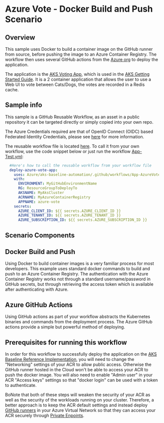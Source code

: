 # Azure Vote - Docker Build and Push Scenario

## Overview

This sample uses Docker to build a container image on the GitHub runner from source, before pushing the image to an Azure Container Registry. The workflow then uses several GitHub actions from the [Azure org](https://github.com/Azure) to deploy the application.

The application is the [AKS Voting App](https://github.com/Azure-Samples/azure-voting-app-redis), which is used in the [AKS Getting Started Guide](https://docs.microsoft.com/en-us/azure/aks/learn/quick-kubernetes-deploy-cli). It is a 2 container application that allows the user to use a Web UI to vote between Cats/Dogs, the votes are recorded in a Redis cache.

## Sample info

This sample is a GitHub Reusable Workflow, as an asset in a public repository it can be targeted directly or simply copied into your own repo.

The Azure Credentials required are that of OpenID Connect (OIDC) based Federated Identity Credentials, please see [here](/docs/oidc-federated-credentials.md) for more information.

The reusable workflow file is located [here](/.github/workflows/App-AzureVote-DockerBuild-Actions.yml). To call it from your own workflow, use the code snippet below or just run the workflow [App-Test.yml](/.github/workflows/App-Test.yml): 

```yaml
  #Here's how to call the reusable workflow from your workflow file
  deploy-azure-vote-app:
    uses: Azure/aks-baseline-automation/.github/workflows/App-AzureVote-DockerBuild-Actions.yml@main
    with:
      ENVIRONMENT: MyGitHubEnvironmentName
      RG: ResourceGroupToDeployTo
      AKSNAME: MyAksCluster
      ACRNAME: MyAzureContainerRegistry
      APPNAME: azure-vote
    secrets:
      AZURE_CLIENT_ID: ${{ secrets.AZURE_CLIENT_ID }}
      AZURE_TENANT_ID: ${{ secrets.AZURE_TENANT_ID }}
      AZURE_SUBSCRIPTION_ID: ${{ secrets.AZURE_SUBSCRIPTION_ID }}
```

## Scenario Components

## Docker Build and Push

Using Docker to build container images is a very familiar process for most developers. This example uses standard docker commands to build and push to an Azure Container Registry. The authentication with the Azure Container Registry works not through a standard username/password in GitHub secrets, but through retrieving the access token which is available after authenticating with Azure.

## Azure GitHub Actions

Using GitHub actions as part of your workflow abstracts the Kubernetes binaries and commands from the deployment process. The Azure GitHub actions provide a simple but powerful method of deploying.

## Prerequisites for running this workflow
In order for this workflow to successfully deploy the application on the [AKS Baseline Reference Implementation](https://github.com/mspnp/aks-baseline), you will need to change the "Networking" settings of your ACR to allow public access. Otherwise the GitHub runner hosted in the Cloud won't be able to access your ACR to push the docker image. You will also need to enable "Admin user" in your ACR "Access keys" settings so that "docker login" can be used with a token to authenticate. 

BoNote that both of these steps will weaken the security of your ACR as well as the security of the workloads running on your cluster. Therefore, a better approach is to keep the ACR default settings and instead deploy [GitHub runners](/IaC/README.md) in your Azure Virtual Network so that they can access your ACR securely through [Private Enpoints](https://docs.microsoft.com/en-us/azure/container-registry/container-registry-private-link).     
